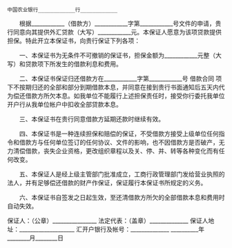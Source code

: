 
 


    中国农业银行____________行____________


　　根据____________（借款方）____________字第____________号文件的申请，贵行同意向其提供外汇贷款（大写）____________元。本保证人愿意为该项贷款提供担保。特此开立本保证书，向贵行保证下列各项：


　　一、本保证书为无条件不可撤销的保证书，担保金额为____________元整（大写）和贷款项下所发生的借款利息和费用。


　　二、本保证书保证归还借款方在____________字第____________号
借款合同
项下不按期归还的全部和部分到期借款本息，并同意在接到贵行书面通知后五天内代为偿还借款方所欠本息。如我单位不能履行上述担保责任时，接受你行委托我单位开户行从我单位帐户中扣收全部贷款本息。


　　三、本保证书在贵行同意借款方延期还款时继续有效。


　　四、本保证书是一种连续担保和赔偿的保证，不受借款方接受上级单位任何指令和借款方与任何单位签订的任何协议、文件的影响，也不因借款方是否破产，无力清偿借款，丧失企业资格，更改组织章程以及关、停、并、转等各种变化而有任何改变。


　　五、本保证人是经上级主管部门批准成立，工商行政管理部门发给营业执照的法人，并有足够偿还借款的财产作保证，保证履行本保证书所规定的义务。


　　六、本保证书自签发之日起生效，至还清借款方所欠的全部借款本息和费用时自动失效。


 


保证人：（公章）________________
法定代表：（盖章）______________
保证人地址：____________________
汇开户银行及帐号：______________
__________年________月________日
 


 

 
 
 
 
 
  


  
 

  


  


  
 
 
 
 

